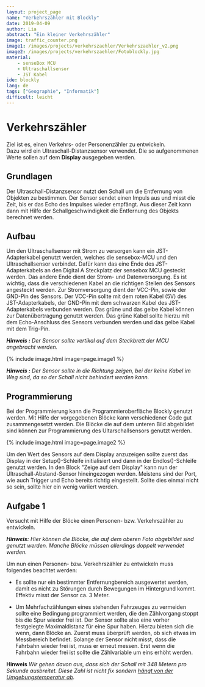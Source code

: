 ```yaml
---
layout: project_page
name: "Verkehrszähler mit Blockly"
date: 2019-04-09
author: Lia
abstract: "Ein kleiner Verkehrszähler"
image: traffic_counter.png
image1: /images/projects/verkehrszaehler/Verkehrszaehler_v2.png
image2: /images/projects/verkehrszaehler/Fotoblockly.jpg
material:
    - senseBox MCU
    - Ultraschallsensor
    - JST Kabel
ide: blockly    
lang: de
tags: ["Geographie", "Informatik"]
difficult: leicht
---
```

# Verkehrszähler

Ziel ist es, einen Verkehrs- oder Personenzähler zu entwickeln. <br>
Dazu wird ein Ultraschall-Distanzsensor verwendet.
Die so aufgenommenen Werte sollen auf dem <b>Display</b> ausgegeben werden.

## Grundlagen
Der Ultraschall-Distanzsensor nutzt den Schall um die Entfernung von Objekten zu bestimmen. Der Sensor sendet einen Impuls aus und misst die Zeit, bis er das Echo des Impulses wieder empfängt. Aus dieser Zeit kann dann mit Hilfe der Schallgeschwindigkeit die Entfernung des Objekts berechnet werden.

## Aufbau

Um den Ultraschallsensor mit Strom zu versorgen kann ein JST-Adapterkabel genutzt werden, welches die sensebox-MCU und den Ultraschallsensor verbindet. Dafür kann das eine Ende des JST-Adapterkabels an den Digital A Steckplatz der sensebox MCU gesteckt werden. Das andere Ende dient der Strom- und Datenversorgung. Es ist wichtig, dass die verschiedenen Kabel an die richtigen Stellen des Sensors angesteckt werden.
Zur Stromversorgung dient der VCC-Pin, sowie der GND-Pin des Sensors. Der VCC-Pin sollte mit dem roten Kabel (5V) des JST-Adapterkabels, der GND-Pin mit dem schwarzen Kabel des JST-Adapterkabels verbunden werden.
Das grüne und das gelbe  Kabel können zur Datenübertragung genutzt werden. Das grüne Kabel sollte hierzu mit dem Echo-Anschluss des Sensors verbunden werden und das gelbe Kabel mit dem Trig-Pin.

***Hinweis :*** *Der Sensor sollte vertikal auf dem Steckbrett der MCU angebracht werden.*

{% include image.html image=page.image1 %}

***Hinweis :*** *Der Sensor sollte in die Richtung zeigen, bei der keine Kabel im Weg sind, da so der Schall nicht behindert werden kann.*

## Programmierung

Bei der Programmierung kann die Programmieroberfläche Blockly genutzt werden. Mit Hilfe der vorgegebenen Blöcke kann verschiedener Code gut zusammengesetzt werden.
Die Blöcke die auf dem unteren Bild abgebildet sind können zur Programmierung des Ultarschallsensors genutzt werden.

{% include image.html image=page.image2 %}

Um den Wert des Sensors auf dem Display anzuzeigen sollte zuerst das Display in der Setup()-Schleife initialisiert und dann in der Endlos()-Schleife genutzt werden.
In den Block "Zeige auf dem Display" kann nun der Ultraschall-Abstand-Sensor hineingezogen werden. Meistens sind der Port, wie auch Trigger und Echo bereits richtig eingestellt. Sollte dies einmal nicht so sein, sollte hier ein wenig variiert werden.


## Aufgabe 1

Versucht mit Hilfe der Blöcke einen Personen- bzw. Verkehrszähler zu entwickeln.

***Hinweis:*** *Hier können die Blöcke, die auf dem oberen Foto abgebildet sind genutzt werden. Manche Blöcke müssen allerdings doppelt verwendet werden.*


Um nun einen Personen- bzw. Verkehrszähler zu entwickeln muss folgendes beachtet werden:

- Es sollte nur ein bestimmter Entfernungbereich ausgewertet werden, damit es
nicht zu Störungen durch Bewegungen im Hintergrund kommt. Effektiv misst der Sensor ca. 3 Meter.


- Um Mehrfachzählungen eines stehenden Fahrzeuges zu vermeiden sollte eine Bedingung programmiert werden, die den Zählvorgang stoppt bis die Spur wieder frei ist. 
Der Sensor sollte also eine vorher festgelegte Maximaldistanz für eine Spur haben. Hierzu bieten sich die wenn, dann Blöcke an. Zuerst muss überprüft werden, ob sich etwas im Messbereich befindet. Solange der Sensor nicht misst, dass die Fahrbahn wieder frei ist, muss er erneut messen. Erst wenn die Fahrbahn wieder frei ist sollte die Zählvariable um eins erhöht werden.


**Hinweis** *Wir gehen davon aus, dass sich der Schall mit 348 Metern pro Sekunde ausbreitet. Diese Zahl ist nicht fix sondern [hängt von der Umgebungstemperatur ab](https://de.wikipedia.org/wiki/Schallgeschwindigkeit#Temperaturabh.C3.A4ngigkeit_in_Luft).*
    


